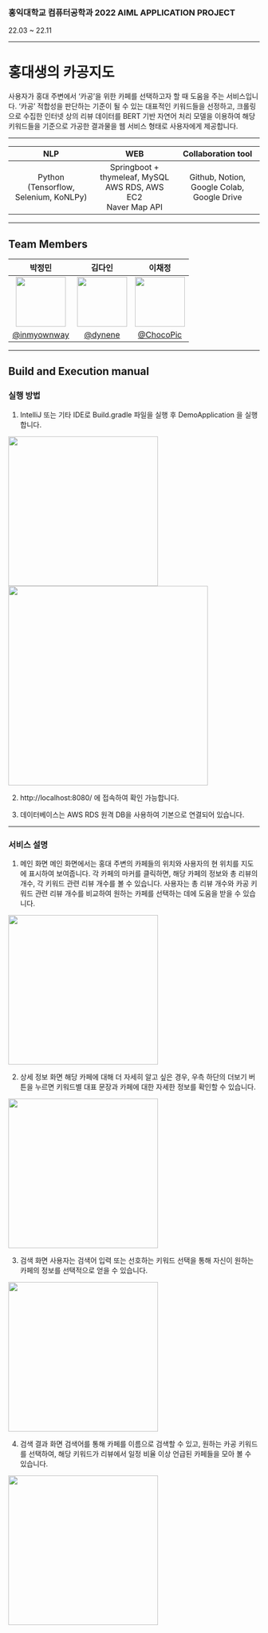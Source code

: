 ### 홍익대학교 컴퓨터공학과 2022 AIML APPLICATION PROJECT
22.03 ~ 22.11
***


# 홍대생의 카공지도
사용자가 홍대 주변에서 ‘카공’을 위한 카페를 선택하고자 할 때 도움을 주는 서비스입니다. ‘카공’ 적합성을 판단하는 기준이 될 수 있는 대표적인 키워드들을 선정하고, 크롤링으로 수집한 인터넷 상의 리뷰 데이터를 BERT 기반 자연어 처리 모델을 이용하여 해당 키워드들을 기준으로 가공한 결과물을 웹 서비스 형태로 사용자에게 제공합니다.

***

|NLP|WEB|Collaboration tool|
|:---------:|:---------:|:---------:|
|Python<br>(Tensorflow, Selenium, KoNLPy)|Springboot + thymeleaf, MySQL<br>AWS RDS, AWS EC2<br>Naver Map API|Github, Notion, Google Colab,<br>Google Drive

***


## Team Members 
|박정민|김다인|이채정|
|:--------------------:|:--------------------:|:--------------------:|
|<img src = "https://avatars.githubusercontent.com/u/90558247?v=4" width = "100" height = "100">|<img src = "https://avatars.githubusercontent.com/u/107914598?s=400&v=4" width = "100" height = "100">|<img src = "https://avatars.githubusercontent.com/u/107914598?s=400&v=4" width = "100" height = "100">
|[@inmyownway](https://github.com/inmyownway)|[@dynene](https://github.com/dynene)|[@ChocoPic](https://github.com/ChocoPic)|



***


## Build and Execution manual
### 실행 방법
1. IntelliJ 또는 기타 IDE로 Build.gradle 파일을 실행 후 DemoApplication 을 실행합니다.

<img src="https://user-images.githubusercontent.com/90558247/207782476-8d594c3e-bd27-42c3-9682-4f2cb59c3aef.png"  width = "300">

<img src="https://user-images.githubusercontent.com/90558247/207782731-fbb972c4-00d5-4c01-a7e1-3e4f1825bcc6.png"  width = "400">

2. http://localhost:8080/ 에 접속하여 확인 가능합니다.

3. 데이터베이스는 AWS RDS 원격 DB을 사용하여 기본으로 연결되어 있습니다. 

***

### 서비스 설명
1. 메인 화면
메인 화면에서는 홍대 주변의 카페들의 위치와 사용자의 현 위치를 지도에 표시하여 보여줍니다. 각 카페의 마커를 클릭하면, 해당 카페의 정보와 총 리뷰의 개수, 각 키워드 관련 리뷰 개수를 볼 수 있습니다. 사용자는 총 리뷰 개수와 카공 키워드 관련 리뷰 개수를 비교하여 원하는 카페를 선택하는 데에 도움을 받을 수 있습니다.
<img src="https://user-images.githubusercontent.com/90558247/207772894-374f17cf-1e65-41f0-adac-86fb3dd5ede1.png"  width = "300">

2. 상세 정보 화면
해당 카페에 대해 더 자세히 알고 싶은 경우, 우측 하단의 더보기 버튼을 누르면 키워드별 대표 문장과 카페에 대한 자세한 정보를 확인할 수 있습니다. 
<img src="https://user-images.githubusercontent.com/90558247/207787426-4841875c-8d6f-45d0-ba19-92dcbf67bea4.png" width = "300">

3. 검색 화면
사용자는 검색어 입력 또는 선호하는 키워드 선택을 통해 자신이 원하는 카페의 정보를 선택적으로 얻을 수 있습니다.
<img src="https://user-images.githubusercontent.com/90558247/207773545-3eb17a6e-1121-45eb-b366-c67bb93f7a2c.png" width = "300">

4. 검색 결과 화면
검색어를 통해 카페를 이름으로 검색할 수 있고, 원하는 카공 키워드를 선택하여, 해당 키워드가 리뷰에서 일정 비율 이상 언급된 카페들을 모아 볼 수 있습니다.
<img src="https://user-images.githubusercontent.com/90558247/207773662-4c2ec462-d6ad-4b20-a59d-529d44eee370.png" width = "300">

